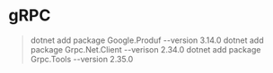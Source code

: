 # gRPC 
> dotnet add package Google.Produf --version 3.14.0
> dotnet add package Grpc.Net.Client --verison 2.34.0
> dotnet add package Grpc.Tools --version 2.35.0
